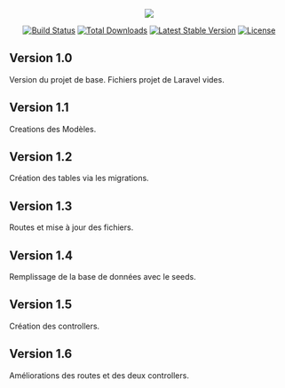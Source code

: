 <p align="center"><img src="https://laravel.com/assets/img/components/logo-laravel.svg"></p>

<p align="center">
<a href="https://travis-ci.org/laravel/framework"><img src="https://travis-ci.org/laravel/framework.svg" alt="Build Status"></a>
<a href="https://packagist.org/packages/laravel/framework"><img src="https://poser.pugx.org/laravel/framework/d/total.svg" alt="Total Downloads"></a>
<a href="https://packagist.org/packages/laravel/framework"><img src="https://poser.pugx.org/laravel/framework/v/stable.svg" alt="Latest Stable Version"></a>
<a href="https://packagist.org/packages/laravel/framework"><img src="https://poser.pugx.org/laravel/framework/license.svg" alt="License"></a>
</p>

## Version 1.0

Version du projet de base. Fichiers projet de Laravel vides.

## Version 1.1

Creations des Modèles.

## Version 1.2

Création des tables via les migrations.

## Version 1.3

Routes et mise à jour des fichiers.

## Version 1.4

Remplissage de la base de données avec le seeds.

## Version 1.5

Création des controllers.

## Version 1.6

Améliorations des routes et des deux controllers.
